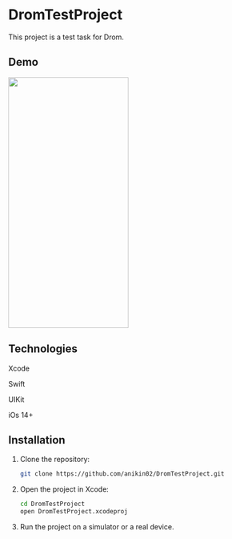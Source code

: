 # DromTestProject

This project is a test task for Drom.

## Demo
<img src="Demo.gif" height="500" width="240">

## Technologies
Xcode

Swift

UIKit

iOs 14+

## Installation

1. Clone the repository:
    ```bash
    git clone https://github.com/anikin02/DromTestProject.git
    ```
2. Open the project in Xcode:
    ```bash
    cd DromTestProject
    open DromTestProject.xcodeproj
    ```
3. Run the project on a simulator or a real device.
